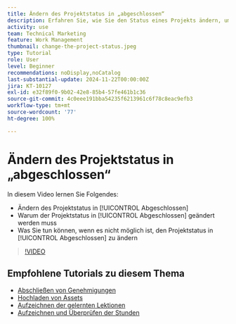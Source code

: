 ```yaml
---
title: Ändern des Projektstatus in „abgeschlossen“
description: Erfahren Sie, wie Sie den Status eines Projekts ändern, um anzugeben, dass die Arbeit abgeschlossen ist.
activity: use
team: Technical Marketing
feature: Work Management
thumbnail: change-the-project-status.jpeg
type: Tutorial
role: User
level: Beginner
recommendations: noDisplay,noCatalog
last-substantial-update: 2024-11-22T00:00:00Z
jira: KT-10127
exl-id: e32f89f0-9b02-42e8-85b4-57fe461b1c36
source-git-commit: 4c0eee191bba54235f6213961c6f78c8eac9efb3
workflow-type: tm+mt
source-wordcount: '77'
ht-degree: 100%

---
```


# Ändern des Projektstatus in „abgeschlossen“

In diesem Video lernen Sie Folgendes:

* Ändern des Projektstatus in [!UICONTROL Abgeschlossen]
* Warum der Projektstatus in [!UICONTROL Abgeschlossen] geändert werden muss
* Was Sie tun können, wenn es nicht möglich ist, den Projektstatus in [!UICONTROL Abgeschlossen] zu ändern

>[!VIDEO](https://video.tv.adobe.com/v/3419336/?quality=12&learn=on)

## Empfohlene Tutorials zu diesem Thema

* [Abschließen von Genehmigungen](/help/manage-work/close-a-project/complete-approvals.md)
* [Hochladen von Assets](/help/manage-work/close-a-project/upload-assets.md)
* [Aufzeichnen der gelernten Lektionen](/help/manage-work/close-a-project/lessons-learned-from-closing-a-project.md)
* [Aufzeichnen und Überprüfen der Stunden](/help/manage-work/close-a-project/log-and-review-hours.md)
